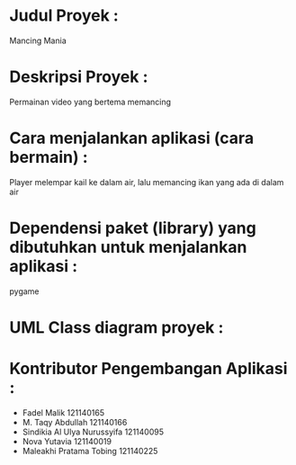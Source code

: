 # Judul Proyek :
Mancing Mania

# Deskripsi Proyek :
Permainan video yang bertema memancing

# Cara menjalankan aplikasi (cara bermain) :
Player melempar kail ke dalam air, lalu memancing ikan yang ada di dalam air

# Dependensi paket (library) yang dibutuhkan untuk menjalankan aplikasi :
pygame

# UML Class diagram proyek :


# Kontributor Pengembangan Aplikasi :
- Fadel Malik	121140165
- M. Taqy Abdullah	121140166
- Sindikia Al Ulya Nurussyifa	121140095
- Nova Yutavia	121140019
- Maleakhi Pratama Tobing	121140225
